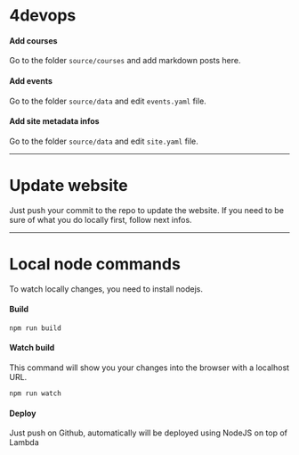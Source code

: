 # 4devops

#### Add courses

Go to the folder `source/courses` and add markdown posts here.

#### Add events

Go to the folder `source/data` and edit `events.yaml` file.

#### Add site metadata infos

Go to the folder `source/data` and edit `site.yaml` file.

---

# Update website

Just push your commit to the repo to update the website.
If you need to be sure of what you do locally first, follow next infos.

---

# Local node commands

To watch locally changes, you need to install nodejs.

#### Build

```
npm run build
```

#### Watch build

This command will show you your changes into the browser with a localhost URL.

```
npm run watch
```

#### Deploy


Just push on Github, automatically will be deployed using NodeJS on top of Lambda

